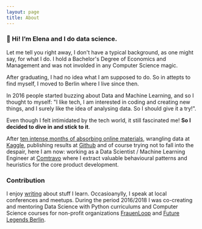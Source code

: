 ```yaml
---
layout: page
title: About
---
```


### 👋 Hi! I’m Elena and I do data science.

Let me tell you right away, I don't have a typical background, as one might say, for what I do. I hold a Bachelor's Degree of Economics and Management and was not involded in any Computer Science magic.

After graduating, I had no idea what I am supposed to do. So in attepts to find myself, I moved to Berlin where I live since then.

In 2016 people started buzzing about Data and Machine Learning, and so I thought to myself: "I like tech, I am interested in coding and creating new things, and I surely like the idea of analysing data. So I should give it a try!".

Even though I felt intimidated by the tech world, it still fascinated me! __So I decided to dive in and stick to it__.

After [ten intense months of absorbing online materials](https://www.quora.com/What-should-I-study-on-my-own-to-become-a-data-scientist/answer/Elena-Petrova-16?__filter__=&__nsrc__=2&__snid3__=3254244893), wrangling data at [Kaggle](https://www.kaggle.com/), publishing results at [Github](https://github.com/) and of course trying not to fall into the despair, here I am now: working as a Data Scientist / Machine Learning Engineer at [Comtravo](https://www.comtravo.com/) where I extract valuable behavioural patterns and heuristics for the core product development.


### Contribution
I enjoy [writing](/writing/) about stuff I learn. Occasioanylly, I speak at local conferences and meetups.
During the period 2016/2018 I was co-creating and mentoring Data Science with Python curriculums and Computer Science courses for non-profit organizations [FrauenLoop](https://www.frauenloop.org/) and [Future Legends Berlin](https://www.facebook.com/futurelegendsberlin/).
<!--Now I am writing articles and creating [self-learning guides](/#guides) for aspiring Data Professionals that have no initial background in the field.-->

